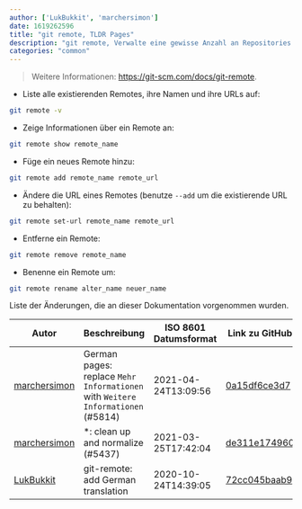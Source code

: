 ```yaml
---
author: ['LukBukkit', 'marchersimon']
date: 1619262596
title: "git remote, TLDR Pages"
description: "git remote, Verwalte eine gewisse Anzahl an Repositories (remotes)."
categories: "common"
---
```

> Weitere Informationen: <https://git-scm.com/docs/git-remote>.

- Liste alle existierenden Remotes, ihre Namen und ihre URLs auf:

```bash
git remote -v
```

- Zeige Informationen über ein Remote an:

```bash
git remote show remote_name
```

- Füge ein neues Remote hinzu:

```bash
git remote add remote_name remote_url
```

- Ändere die URL eines Remotes (benutze `--add` um die existierende URL zu behalten):

```bash
git remote set-url remote_name remote_url
```

- Entferne ein Remote:

```bash
git remote remove remote_name
```

- Benenne ein Remote um:

```bash
git remote rename alter_name neuer_name
```
Liste der Änderungen, die an dieser Dokumentation vorgenommen wurden.


Autor | Beschreibung | ISO 8601 Datumsformat | Link zu GitHub
------|-----|-----|-----
[marchersimon](mailto:50295997+marchersimon@users.noreply.github.com) | German pages: replace `Mehr Informationen` with `Weitere Informationen` (#5814) | 2021-04-24T13:09:56 | [0a15df6ce3d7](https://github.com/tldr-pages/tldr/commit/0a15df6ce3d790b71b8fa4ae2e8befe0ed0806c7)
[marchersimon](mailto:50295997+marchersimon@users.noreply.github.com) | *: clean up and normalize (#5437) | 2021-03-25T17:42:04 | [de311e174960](https://github.com/tldr-pages/tldr/commit/de311e17496083a7f805793ef228995ecc7e8c97)
[LukBukkit](mailto:luk.bukkit@gmail.com) | git-remote: add German translation | 2020-10-24T14:39:05 | [72cc045baab9](https://github.com/tldr-pages/tldr/commit/72cc045baab9d0d2e38d6da723631ccc02852449)

